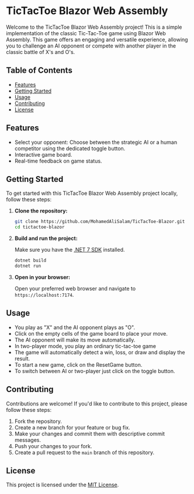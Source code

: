 # TicTacToe Blazor Web Assembly

Welcome to the TicTacToe Blazor Web Assembly project! This is a simple implementation of the classic Tic-Tac-Toe game using Blazor Web Assembly. This game offers an engaging and versatile experience, allowing you to challenge an AI opponent or compete with another player in the classic battle of X's and O's.

## Table of Contents


- [Features](#features)
- [Getting Started](#getting-started)
- [Usage](#usage)
- [Contributing](#contributing)
- [License](#license)


## Features

- Select your opponent: Choose between the strategic AI or a human competitor using the dedicated toggle button.
- Interactive game board.
- Real-time feedback on game status.




## Getting Started

To get started with this TicTacToe Blazor Web Assembly project locally, follow these steps:

1. **Clone the repository:**

    ```bash
    git clone https://github.com/MohamedAliSalam/TicTacToe-Blazor.git
    cd tictactoe-blazor
    ```

2. **Build and run the project:**

   Make sure you have the [.NET 7 SDK](https://dotnet.microsoft.com/download/dotnet/7.0) installed.

    ```bash
    dotnet build
    dotnet run
    ```

3. **Open in your browser:**

   Open your preferred web browser and navigate to `https://localhost:7174`.

## Usage

- You play as "X" and the AI opponent plays as "O".
- Click on the empty cells of the game board to place your move.
- The AI opponent will make its move automatically.
- In two-player mode, you play an ordinary tic-tac-toe game
- The game will automatically detect a win, loss, or draw and display the result.
- To start a new game, click on the ResetGame button.
- To switch between AI or two-player just click on the toggle button.

## Contributing

Contributions are welcome! If you'd like to contribute to this project, please follow these steps:

1. Fork the repository.
2. Create a new branch for your feature or bug fix.
3. Make your changes and commit them with descriptive commit messages.
4. Push your changes to your fork.
5. Create a pull request to the `main` branch of this repository.

## License

This project is licensed under the [MIT License](LICENSE).
